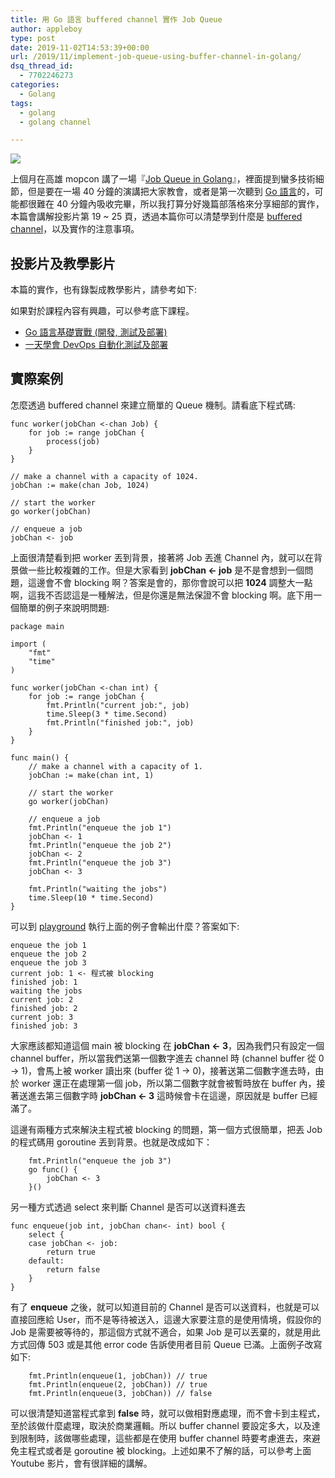 ```yaml
---
title: 用 Go 語言 buffered channel 實作 Job Queue
author: appleboy
type: post
date: 2019-11-02T14:53:39+00:00
url: /2019/11/implement-job-queue-using-buffer-channel-in-golang/
dsq_thread_id:
  - 7702246273
categories:
  - Golang
tags:
  - golang
  - golang channel

---
```

[![][1]][1]

上個月在高雄 mopcon 講了一場『[Job Queue in Golang][2]』，裡面提到蠻多技術細節，但是要在一場 40 分鐘的演講把大家教會，或者是第一次聽到 [Go 語言][3]的，可能都很難在 40 分鐘內吸收完畢，所以我打算分好幾篇部落格來分享細部的實作，本篇會講解投影片第 19 ~ 25 頁，透過本篇你可以清楚學到什麼是 [buffered channel][4]，以及實作的注意事項。

<!--more-->

## 投影片及教學影片

本篇的實作，也有錄製成教學影片，請參考如下:

如果對於課程內容有興趣，可以參考底下課程。

  * [Go 語言基礎實戰 (開發, 測試及部署)][5]
  * [一天學會 DevOps 自動化測試及部署][6]

## 實際案例

怎麼透過 buffered channel 來建立簡單的 Queue 機制。請看底下程式碼:

<pre><code class="language-go">func worker(jobChan &lt;-chan Job) {
    for job := range jobChan {
        process(job)
    }
}

// make a channel with a capacity of 1024.
jobChan := make(chan Job, 1024)

// start the worker
go worker(jobChan)

// enqueue a job
jobChan &lt;- job</code></pre>

上面很清楚看到把 worker 丟到背景，接著將 Job 丟進 Channel 內，就可以在背景做一些比較複雜的工作。但是大家看到 **jobChan <- job** 是不是會想到一個問題，這邊會不會 blocking 啊？答案是會的，那你會說可以把 **1024** 調整大一點啊，這我不否認這是一種解法，但是你還是無法保證不會 blocking 啊。底下用一個簡單的例子來說明問題:

<pre><code class="language-go">package main

import (
    "fmt"
    "time"
)

func worker(jobChan &lt;-chan int) {
    for job := range jobChan {
        fmt.Println("current job:", job)
        time.Sleep(3 * time.Second)
        fmt.Println("finished job:", job)
    }
}

func main() {
    // make a channel with a capacity of 1.
    jobChan := make(chan int, 1)

    // start the worker
    go worker(jobChan)

    // enqueue a job
    fmt.Println("enqueue the job 1")
    jobChan &lt;- 1
    fmt.Println("enqueue the job 2")
    jobChan &lt;- 2
    fmt.Println("enqueue the job 3")
    jobChan &lt;- 3

    fmt.Println("waiting the jobs")
    time.Sleep(10 * time.Second)
}</code></pre>

可以到 [playground][7] 執行上面的例子會輸出什麼？答案如下:

<pre><code class="language-sh">enqueue the job 1
enqueue the job 2
enqueue the job 3
current job: 1 &lt;- 程式被 blocking
finished job: 1
waiting the jobs
current job: 2
finished job: 2
current job: 3
finished job: 3</code></pre>

大家應該都知道這個 main 被 blocking 在 **jobChan <- 3**，因為我們只有設定一個 channel buffer，所以當我們送第一個數字進去 channel 時 (channel buffer 從 0 -> 1)，會馬上被 worker 讀出來 (buffer 從 1 -> 0)，接著送第二個數字進去時，由於 worker 還正在處理第一個 job，所以第二個數字就會被暫時放在 buffer 內，接著送進去第三個數字時 **jobChan <- 3** 這時候會卡在這邊，原因就是 buffer 已經滿了。

這邊有兩種方式來解決主程式被 blocking 的問題，第一個方式很簡單，把丟 Job 的程式碼用 goroutine 丟到背景。也就是改成如下：

<pre><code class="language-go">    fmt.Println("enqueue the job 3")
    go func() {
        jobChan &lt;- 3
    }()</code></pre>

另一種方式透過 select 來判斷 Channel 是否可以送資料進去

<pre><code class="language-go">func enqueue(job int, jobChan chan&lt;- int) bool {
    select {
    case jobChan &lt;- job:
        return true
    default:
        return false
    }
}</code></pre>

有了 **enqueue** 之後，就可以知道目前的 Channel 是否可以送資料，也就是可以直接回應給 User，而不是等待被送入，這邊大家要注意的是使用情境，假設你的 Job 是需要被等待的，那這個方式就不適合，如果 Job 是可以丟棄的，就是用此方式回傳 503 或是其他 error code 告訴使用者目前 Queue 已滿。上面例子改寫如下:

<pre><code class="language-go">    fmt.Println(enqueue(1, jobChan)) // true
    fmt.Println(enqueue(2, jobChan)) // true
    fmt.Println(enqueue(3, jobChan)) // false</code></pre>

可以很清楚知道當程式拿到 **false** 時，就可以做相對應處理，而不會卡到主程式，至於該做什麼處理，取決於商業邏輯。所以 buffer channel 要設定多大，以及達到限制時，該做哪些處理，這些都是在使用 buffer channel 時要考慮進去，來避免主程式或者是 goroutine 被 blocking。上述如果不了解的話，可以參考上面 Youtube 影片，會有很詳細的講解。

 [1]: https://lh3.googleusercontent.com/7QKuBYqzmOWPCbAnS6EMG2ypPSeUYU7VEl9sF66zv9cIUCWwErs4CF1qNkWcwKdM7TmR-ygyqWkBvGhPnPQemG1bJl6bxj6ZcNNcS_uecl2xXFXp9qRFJyCqUzYnCfneOPgRPrInO8U=w1920-h1080
 [2]: https://www.slideshare.net/appleboy/job-queue-in-golang-184064840
 [3]: https://golang.org
 [4]: https://tour.golang.org/concurrency/3
 [5]: https://www.udemy.com/course/golang-fight/?couponCode=GOLANG201911
 [6]: https://www.udemy.com/course/devops-oneday/?couponCode=DEVOPS201911
 [7]: https://play.golang.org/p/FWEP93eCaj2